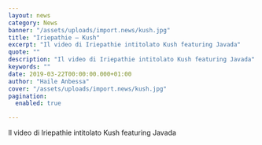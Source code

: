 ```yaml
---
layout: news
category: News
banner: "/assets/uploads/import.news/kush.jpg"
title: "Iriepathie – Kush"
excerpt: "Il video di Iriepathie intitolato Kush featuring Javada"
quote: ""
description: "Il video di Iriepathie intitolato Kush featuring Javada"
keywords: ""
date: 2019-03-22T00:00:00.000+01:00
author: "Haile Anbessa"
cover: "/assets/uploads/import.news/kush.jpg"
pagination:
  enabled: true

---
```


Il video di Iriepathie intitolato Kush featuring Javada
